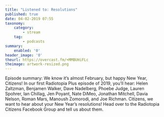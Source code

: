 ```yaml
---
title: "Listened to: Resolutions"
published: true
date: 04-02-2019 07:55
taxonomy:
    category:
        - stream
    tag:
        - podcasts
summary:
    enabled: '0'
header_image: '0'
theurl: https://overcast.fm/+MMBUHiFLc
theimage: artwork-resized.png
--- 
```

Episode summary: We know it’s almost February, but happy New Year, Citizens! In our first Radiotopia Plus episode of 2019, you’ll hear: Helen Zaltzman, Benjamen Walker, Dave Nadelberg, Phoebe Judge, Lauren Spohrer, Ian Chillag, Jen Poyant, Nate DiMeo, Jonathan Mitchell, Davia Nelson, Roman Mars, Manoush Zomorodi, and Joe Richman. Citizens, we want to hear about your New Year’s resolutions! Head over to the Radiotopia Citizens Facebook Group and tell us about them.
